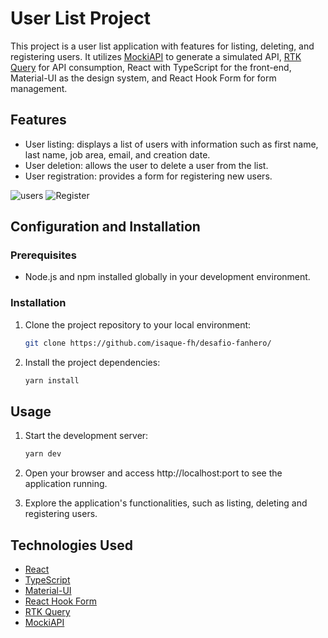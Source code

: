 # User List Project

This project is a user list application with features for listing, deleting, and registering users. It utilizes [MockiAPI](https://mocki.io/) to generate a simulated API, [RTK Query](https://redux-toolkit.js.org/rtk-query/overview) for API consumption, React with TypeScript for the front-end, Material-UI as the design system, and React Hook Form for form management.


## Features

- User listing: displays a list of users with information such as first name, last name, job area, email, and creation date.
- User deletion: allows the user to delete a user from the list.
- User registration: provides a form for registering new users.

![users](https://github.com/isaque-fh/desafio-fanhero/assets/163607389/ce08c23e-0768-4ecd-958e-cc03d9bc58cb)
![Register](https://github.com/isaque-fh/desafio-fanhero/assets/163607389/a46e1127-1238-4670-ad19-b0603a55d1bb)

## Configuration and Installation

### Prerequisites

- Node.js and npm installed globally in your development environment.

### Installation

1. Clone the project repository to your local environment:

   ```bash
   git clone https://github.com/isaque-fh/desafio-fanhero/


2. Install the project dependencies:

   ```bash
   yarn install
   ```

## Usage

1. Start the development server:

   ```bash
   yarn dev
   ```

2. Open your browser and access http://localhost:port to see the application running.

3. Explore the application's functionalities, such as listing, deleting and registering users.

## Technologies Used

- [React](https://reactjs.org/)
- [TypeScript](https://www.typescriptlang.org/)
- [Material-UI](https://mui.com/)
- [React Hook Form](https://react-hook-form.com/)
- [RTK Query](https://redux-toolkit.js.org/rtk-query/overview)
- [MockiAPI](https://mocki.io/)

